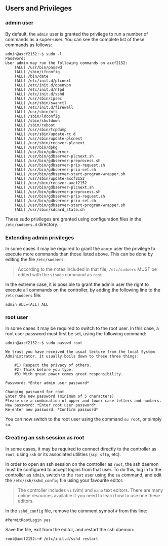 ## Users and Privileges

### admin user

By default, the `admin` user is granted the privilege to run a number of commands as a super-user. You can see the complete list of these commands as follows:

```text
admin@axcf2152:~$ sudo -l
Password:
User admin may run the following commands on axcf2152:
    (ALL) /usr/bin/passwd
    (ALL) /sbin/ifconfig
    (ALL) /bin/date
    (ALL) /etc/init.d/plcnext
    (ALL) /etc/init.d/openvpn
    (ALL) /etc/init.d/ntpd
    (ALL) /etc/init.d/sshd
    (ALL) /usr/sbin/ipsec
    (ALL) /usr/sbin/swanctl
    (ALL) /etc/init.d/firewall
    (ALL) /usr/sbin/nft
    (ALL) /sbin/ldconfig
    (ALL) /sbin/shutdown
    (ALL) /sbin/reboot
    (ALL) /usr/sbin/tcpdump
    (ALL) /usr/sbin/update-rc.d
    (ALL) /usr/sbin/update-plcnext
    (ALL) /usr/sbin/recover-plcnext
    (ALL) /usr/bin/dpkg
    (ALL) /usr/bin/gdbserver
    (ALL) /usr/bin/gdbserver-plcnext.sh
    (ALL) /usr/bin/gdbserver-preprocess.sh
    (ALL) /usr/bin/gdbserver-prio-request.sh
    (ALL) /usr/bin/gdbserver-prio-set.sh
    (ALL) /usr/bin/gdbserver-start-program-wrapper.sh
    (ALL) /usr/sbin/update-axcf2152
    (ALL) /usr/sbin/recover-axcf2152
    (ALL) /usr/bin/gdbserver-plcnext.sh
    (ALL) /usr/bin/gdbserver-preprocess.sh
    (ALL) /usr/bin/gdbserver-prio-request.sh
    (ALL) /usr/bin/gdbserver-prio-set.sh
    (ALL) /usr/bin/gdbserver-start-program-wrapper.sh
    (ALL) /usr/sbin/sdcard_state.sh
```

These sudo privileges are granted using configuration files in the `/etc/sudoers.d` directory.

### Extending admin privileges

In some cases it may be required to grant the `admin` user the privilege to execute more commands than those listed above. This can be done by editing the file `/etc/sudoers`.

> According to the notes included in that file, `/etc/sudoers` MUST be edited with the `visudo` command as `root`.

In the extreme case, it is possible to grant the admin user the right to execute all commands on the controller, by adding the following line to the `/etc/sudoers` file:

```text
admin ALL=(ALL) ALL
```

### root user

In some cases it may be required to switch to the root user. In this case, a root user password must first be set, using the following command:

```text
admin@axcf2152:~$ sudo passwd root

We trust you have received the usual lecture from the local System
Administrator. It usually boils down to these three things:

    #1) Respect the privacy of others.
    #2) Think before you type.
    #3) With great power comes great responsibility.

Password: *Enter admin user password*

Changing password for root
Enter the new password (minimum of 5 characters)
Please use a combination of upper and lower case letters and numbers.
New password: *Enter root user password*
Re-enter new password: *Confirm password*
```

You can now switch to the root user using the command `su root`, or simply `su`.

### Creating an ssh session as root

In some cases, it may be required to connect directly to the controller as `root`, using `ssh` or its associated utilities (`scp`, `sftp`, etc).

In order to open an ssh session on the controller as `root`, the ssh daemon must be configured to accept logins from that user. To do this, log in to the controller as `admin`, switch to the `root` user using the `su` command, and edit the `/etc/ssh/sshd_config` file using your favourite editor.

> The controller includes `vi` (vim) and `nano` text editors.
> There are many online resources available if you need to learn how to use one these editors.

In the `sshd_config` file, remove the comment symbol `#` from this line:

```text
#PermitRootLogin yes
```

Save the file, exit from the editor, and restart the ssh daemon:

```text
root@axcf2152:~# /etc/init.d/sshd restart
```

